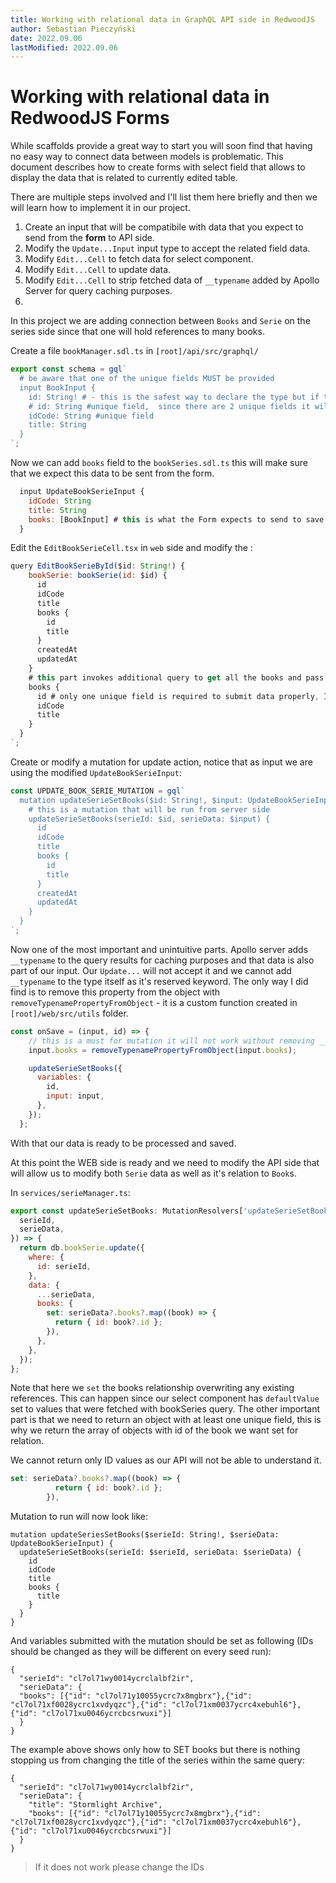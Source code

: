 ```yaml
---
title: Working with relational data in GraphQL API side in RedwoodJS
author: Sebastian Pieczyński
date: 2022.09.06
lastModified: 2022.09.06
---
```


# Working with relational data in RedwoodJS Forms

While scaffolds provide a great way to start you will soon find that having no easy way to connect data between models is problematic.
This document describes how to create forms with select field that allows to display the data that is related to currently edited table.

There are multiple steps involved and I'll list them here briefly and then we will learn how to implement it in our project.

1. Create an input that will be compatibile with data that you expect to send from the **form** to API side.
2. Modify the `Update...Input` input type to accept the related field data.
3. Modify `Edit...Cell` to fetch data for select component.
4. Modify `Edit...Cell` to update data.
5. Modify `Edit...Cell` to strip fetched data of `__typename` added by Apollo Server for query caching purposes.
6.


In this project we are adding connection between `Books` and `Serie` on the series side since that one will hold references to many books.

Create a file `bookManager.sdl.ts` in `[root]/api/src/graphql/`

```js
export const schema = gql`
  # be aware that one of the unique fields MUST be provided
  input BookInput {
    id: String! # - this is the safest way to declare the type but if there is at least one unique field present it will work as well
    # id: String #unique field,  since there are 2 unique fields it will work with either one but having id required is prefferable
    idCode: String #unique field
    title: String
  }
`;
```

Now we can add `books` field to the `bookSeries.sdl.ts` this will make sure that we expect this data to be sent from the form.

```js
  input UpdateBookSerieInput {
    idCode: String
    title: String
    books: [BookInput] # this is what the Form expects to send to save the data, field is optional
  }
```

Edit the `EditBookSerieCell.tsx` in `web` side and modify the :

```js
query EditBookSerieById($id: String!) {
    bookSerie: bookSerie(id: $id) {
      id
      idCode
      title
      books {
        id
        title
      }
      createdAt
      updatedAt
    }
    # this part invokes additional query to get all the books and pass the data into the form - if any field that is required is missing form will not submit
    books {
      id # only one unique field is required to submit data properly, ID is safest bet always
      idCode
      title
    }
  }
`;
```

Create or modify a mutation for update action, notice that as input we are using the modified `UpdateBookSerieInput`:

```js
const UPDATE_BOOK_SERIE_MUTATION = gql`
  mutation updateSerieSetBooks($id: String!, $input: UpdateBookSerieInput) {
    # this is a mutation that will be run from server side
    updateSerieSetBooks(serieId: $id, serieData: $input) {
      id
      idCode
      title
      books {
        id
        title
      }
      createdAt
      updatedAt
    }
  }
`;
```

Now one of the most important and unintuitive parts. Apollo server adds `__typename` to the query results for caching purposes and that data is also part of our input. Our `Update...` will not accept it and we cannot add `__typename` to the type itself as it's reserved keyword. The only way I did find is to remove this property from the object with `removeTypenamePropertyFromObject` - it is a custom function created in `[root]/web/src/utils` folder.

```js
const onSave = (input, id) => {
    // this is a must for mutation it will not work without removing __typename and you cannot add __ANYname to type as it's reserved keyword
    input.books = removeTypenamePropertyFromObject(input.books);

    updateSerieSetBooks({
      variables: {
        id,
        input: input,
      },
    });
  };
```

With that our data is ready to be processed and saved.

At this point the WEB side is ready and we need to modify the API side that will allow us to modify both `Serie` data as well as it's relation to `Book`s.

In `services/serieManager.ts`:

```js
export const updateSerieSetBooks: MutationResolvers['updateSerieSetBooks'] = ({
  serieId,
  serieData,
}) => {
  return db.bookSerie.update({
    where: {
      id: serieId,
    },
    data: {
      ...serieData,
      books: {
        set: serieData?.books?.map((book) => {
          return { id: book?.id };
        }),
      },
    },
  });
};
```

Note that here we `set` the books relationship overwriting any existing references. This can happen since our select component has `defaultValue` set to values that were fetched with bookSeries query.
The other important part is that we need to return an object with at least one unique field, this is why we return the array of objects with id of the book we want set for relation.

We cannot return only ID values as our API will not be able to understand it.

```js
set: serieData?.books?.map((book) => {
          return { id: book?.id };
        }),
```

Mutation to run will now look like:

```gql
mutation updateSeriesSetBooks($serieId: String!, $serieData: UpdateBookSerieInput) {
  updateSerieSetBooks(serieId: $serieId, serieData: $serieData) {
    id
    idCode
    title
    books {
      title
    }
  }
}
```
And variables submitted with the mutation should be set as following (IDs should be changed as they will be different on every seed run):

```gql
{
  "serieId": "cl7ol71wy0014ycrclalbf2ir",
  "serieData": {
  "books": [{"id": "cl7ol71y10055ycrc7x8mgbrx"},{"id": "cl7ol71xf0028ycrc1xvdyqzc"},{"id": "cl7ol71xm0037ycrc4xebuhl6"}, {"id": "cl7ol71xu0046ycrcbcsrwuxi"}]
  }
}
```

The example above shows only how to SET books but there is nothing stopping us from changing the title of the series within the same query:

```gql
{
  "serieId": "cl7ol71wy0014ycrclalbf2ir",
  "serieData": {
    "title": "Stormlight Archive",
  	"books": [{"id": "cl7ol71y10055ycrc7x8mgbrx"},{"id": "cl7ol71xf0028ycrc1xvdyqzc"},{"id": "cl7ol71xm0037ycrc4xebuhl6"}, {"id": "cl7ol71xu0046ycrcbcsrwuxi"}]
  }
}
```

> If it does not work please change the IDs
